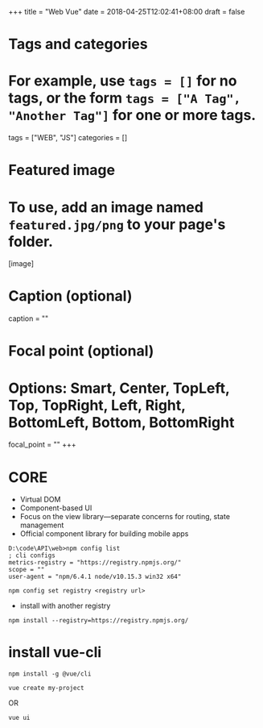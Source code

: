 +++
title = "Web Vue"
date = 2018-04-25T12:02:41+08:00
draft = false

# Tags and categories
# For example, use `tags = []` for no tags, or the form `tags = ["A Tag", "Another Tag"]` for one or more tags.
tags = ["WEB", "JS"]
categories = []

# Featured image
# To use, add an image named `featured.jpg/png` to your page's folder. 
[image]
  # Caption (optional)
  caption = ""

  # Focal point (optional)
  # Options: Smart, Center, TopLeft, Top, TopRight, Left, Right, BottomLeft, Bottom, BottomRight
  focal_point = ""
+++


# CORE

- Virtual DOM
- Component-based UI
- Focus on the view library—separate concerns for routing, state management
- Official component library for building mobile apps

```
D:\code\API\web>npm config list
; cli configs
metrics-registry = "https://registry.npmjs.org/"
scope = ""
user-agent = "npm/6.4.1 node/v10.15.3 win32 x64"
```


```
npm config set registry <registry url>
```


- install with another registry

```
npm install --registry=https://registry.npmjs.org/ 
```


# install vue-cli

```
npm install -g @vue/cli
```

```
vue create my-project
```
OR

```
vue ui
```
